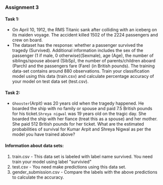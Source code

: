 ### Assignment 3

#### Task 1:

- On April 10, 1912, the RMS Titanic sank after colliding with an iceberg on its maiden voyage. The accident killed 1502 of the 2224 passengers and crew on board.
- The dataset has the response: whether a passenger survived the tragedy (Survived). Additional information includes the sex of the passenger (1 if male, 0 otherwise)(Sexmale), age (Age), the number of siblings/spouse aboard (SibSp), the number of parents/children aboard (Parch) and the passengers fare (Fare) (in British pounds). The training data-set contains around 880 observations. Train your classification model using this data (train.csv) and calculate percentage accuracy of your model on test data set (test.csv).

#### Task 2:

- `Ghooster`(Arpit) was 20 years old when the tragedy happened. He boarded the ship with no family or spouse and paid 7.5 British pounds for his ticket.`Shreya nigwal` was 19 years old on the tragic day. She boarded the ship with her fiance (treat this as a spouse) and her mother. She paid 512 British pounds for her ticket. What are the estimated probabilities of survival for Kumar Arpit and Shreya Nigwal as per the model you have trained above?

#### Information about data sets:

1. train.csv - This data set is labeled with label name survived. You need  train your model using label  "survivied"
2. test.csv - You need make predictions using this data set.
3. gender_submission.csv - Compare the labels with the above predictions to calculate the accuracy.
